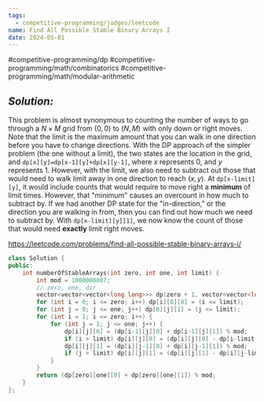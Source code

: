 ```yaml
---
tags:
  - competitive-programming/judges/leetcode
name: Find All Possible Stable Binary Arrays I
date: 2024-05-01
---
```

#competitive-programming/dp #competitive-programming/math/combinatorics #competitive-programming/math/modular-arithmetic 
## _Solution:_
This problem is almost synonymous to counting the number of ways to go through a $N\times M$ grid from $(0,0)$ to $(N,M)$ with only down or right moves. Note that the limit is the maximum amount that you can walk in one direction before you have to change directions. With the DP approach of the simpler problem (the one without a limit), the two states are the location in the grid, and `dp[x][y]=dp[x-1][y]+dp[x][y-1]`, where $x$ represents $0$, and $y$ represents $1$. However, with the limit, we also need to subtract out those that would need to walk $\mathrm{limit}$ away in one direction to reach $(x,y)$. At `dp[x-limit][y]`, it would include counts that would require to move right a **minimum** of $\mathrm{limit}$ times. However, that "minimum" causes an overcount in how much to subtract by.  If we had another DP state for the "in-direction," or the direction you are walking in from, then you can find out how much we need to subtract by. With `dp[x-limit][y][1]`, we now know the count of those that would need **exactly** $\mathrm{limit}$ right moves.

https://leetcode.com/problems/find-all-possible-stable-binary-arrays-i/
```cpp
class Solution {
public:
    int numberOfStableArrays(int zero, int one, int limit) {
        int mod = 1000000007;
        // zero, one, dir
        vector<vector<vector<long long>>> dp(zero + 1, vector<vector<long long>>(one + 1, vector<long long>(2)));
        for (int i = 0; i <= zero; i++) dp[i][0][0] = (i <= limit);
        for (int j = 0; j <= one; j++) dp[0][j][1] = (j <= limit);
        for (int i = 1; i <= zero; i++) {
            for (int j = 1; j <= one; j++) {
                dp[i][j][0] = (dp[i-1][j][0] + dp[i-1][j][1]) % mod;
                if (i > limit) dp[i][j][0] = (dp[i][j][0] - dp[i-limit-1][j][1] + mod) % mod;
                dp[i][j][1] = (dp[i][j-1][0] + dp[i][j-1][1]) % mod;
                if (j > limit) dp[i][j][1] = (dp[i][j][1] - dp[i][j-limit-1][0] + mod) % mod;
            }
        }
        return (dp[zero][one][0] + dp[zero][one][1]) % mod;
    }
};
```